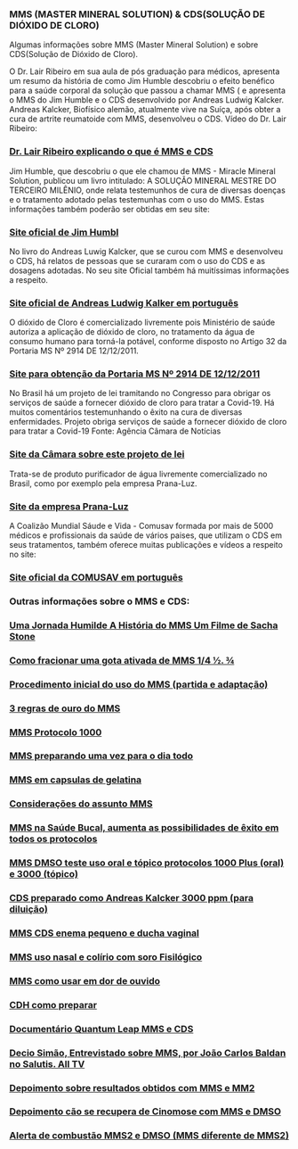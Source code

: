 ### MMS (MASTER MINERAL SOLUTION) & CDS(SOLUÇÃO DE DIÓXIDO DE CLORO)

Algumas informações sobre MMS (Master Mineral Solution) e sobre CDS(Solução de Dióxido de Cloro). 

O Dr. Lair Ribeiro em sua aula de pós graduação para médicos, apresenta um resumo da história de como Jim Humble descobriu o efeito benéfico para a saúde corporal da solução que passou a chamar MMS ( e apresenta o MMS do Jim Humble e o CDS desenvolvido por Andreas Ludwig Kalcker. Andreas Kalcker, Biofísico alemão, atualmente vive na Suíça,  após obter a cura de artrite reumatoide com MMS, desenvolveu o CDS. 
Vídeo do Dr. Lair Ribeiro:
### [Dr. Lair Ribeiro explicando o que é MMS e CDS](https://www.brighteon.com/176e197a-8384-4745-a988-4d8a6191c4ab)

Jim Humble, que descobriu o que ele chamou de MMS - Miracle Mineral Solution, publicou um livro intitulado: A SOLUÇÃO MINERAL MESTRE DO TERCEIRO MILÊNIO, onde relata testemunhos de cura de diversas doenças e o tratamento adotado pelas testemunhas com o uso do MMS. Estas informações também poderão ser obtidas em seu site:
### [Site oficial de Jim Humbl](https://jimhumble.co/)

No livro do Andreas Luwig Kalcker, que se curou com MMS e desenvolveu o CDS, há relatos de pessoas que se curaram com o uso do CDS e as dosagens adotadas.
No seu site Oficial também há muitíssimas informações a respeito.
### [Site oficial de Andreas Ludwig Kalker em português](https://andreaskalcker.com/pt/)

O dióxido de Cloro é comercializado livremente pois Ministério de saúde autoriza a aplicação de dióxido de cloro, no tratamento da água de consumo humano para torná-la potável, conforme disposto no Artigo 32 da Portaria MS Nº 2914 DE 12/12/2011.
### [Site para obtenção da Portaria MS Nº 2914 DE 12/12/2011](https://www.gov.br/agricultura/pt-br/assuntos/inspecao/produtos-vegetal/legislacao-1/biblioteca-de-normas-vinhos-e-bebidas/portaria-no-2-914-de-12-de-dezembro-de-2011.pdf/@@download/file/portaria-no-2-914-de-12-de-dezembro-de-2011.pdf)


No Brasil há um projeto de lei tramitando no Congresso para obrigar os serviços de saúde a fornecer dióxido de cloro para tratar a Covid-19. Há muitos comentários testemunhando o êxito na cura de diversas enfermidades. Projeto obriga serviços de saúde a fornecer dióxido de cloro para tratar a Covid-19 Fonte: Agência Câmara de Notícias
### [Site da Câmara sobre este projeto de lei](https://www.camara.leg.br/noticias/728085-PROJETO-OBRIGA-SERVICOS-DE-SAUDE-A-FORNECER-DIOXIDO-DE-CLORO-PARA-TRATAR-A-COVID-19)


Trata-se de produto purificador de água livremente comercializado no Brasil, como por exemplo pela empresa Prana-Luz.
### [Site da empresa Prana-Luz](https://www.purificadordeagua.shop)


A Coalizão Mundial Sáude e Vida - Comusav formada por mais de 5000 médicos e profissionais da saúde de vários paises, que utilizam o CDS em seus tratamentos, também oferece muitas publicações e vídeos a respeito no site: 
### [Site oficial da COMUSAV em português](https://comusav.com/pt/)

### Outras informações sobre o MMS e CDS:

### [Uma Jornada Humilde A História do MMS Um Filme de Sacha Stone](https://rumble.com/ve2lo7-uma-jornada-humilde-a-histria-do-mms-um-filme-de-sacha-stone.html)

### [Como fracionar uma gota ativada de MMS 1/4 ½. ¾](https://rumble.com/ve6zqb-como-fracionar-uma-gota-ativada-de-mms.html)

### [Procedimento inicial do uso do MMS (partida e adaptação)](https://rumble.com/ve6zj3-procedimento-inicial-no-uso-do-mms-partida-e-adaptao.html)

###	[3 regras de ouro do MMS](https://rumble.com/ve6yrl-3-regras-de-ouro-do-mms.html)

### [MMS Protocolo 1000](https://rumble.com/ve70sx-mms-protocolo-1000.html)

### [MMS preparando uma vez para o dia todo](https://rumble.com/ve70in-mms-preparo-nico-para-1-dia.html)

### [MMS em capsulas de gelatina](https://rumble.com/ve66qz-mms-em-capsulas.html)

### [Considerações do assunto MMS](https://rumble.com/ve700b-mms-dicas-e-consideraes-sobre-o-uso.html)

### [MMS na Saúde Bucal, aumenta as possibilidades de êxito em todos os protocolos](https://rumble.com/ve6ylh-mms-sade-bucal.html)

### [MMS DMSO teste uso oral e tópico protocolos 1000 Plus (oral) e 3000 (tópico)](https://rumble.com/ve6y9j-mms-dmso-teste-uso-oral-e-topico.html)

### [CDS preparado como Andreas Kalcker 3000 ppm (para diluição)](https://rumble.com/ve2xr7-cds-preparao-segundo-andreas-kalcker.html) 

### [MMS CDS enema pequeno e ducha vaginal](https://rumble.com/ve6yzx-mms-cds-enema-pequeno-e-ducha-vaginal.html) 

### [MMS uso nasal e colírio com soro Fisilógico](https://rumble.com/ve7g0z-mms-colrio-com-soro-fisiolgico-no-mais-de-1-gota-ativada.html)

### [MMS como usar em dor de ouvido](https://rumble.com/ve7ea7-mms-uso-em-dor-de-ouvido.html)

### [CDH como preparar](https://rumble.com/ve7ea7-mms-uso-em-dor-de-ouvido.html)

### [Documentário Quantum Leap MMS e CDS](https://rumble.com/ve241l-salto-quantico.-a-revoluo-global-da-cura.-quantum-leap.html)

### [Decio Simão, Entrevistado sobre MMS, por João Carlos Baldan no Salutis. All TV](https://rumble.com/ve169n-mms-soluo-mineral-milagrosa-no-salutis-alltv.-entrevista-dcio-simo..html)

### [Depoimento sobre resultados obtidos com MMS e MM2](https://rumble.com/ve23qr-depoimento-uso-mms-e-mms2.html)

### [Depoimento cão se recupera de Cinomose  com MMS e DMSO](https://rumble.com/ve674b-mms-uso-em-animais-cinomose-.html)

### [Alerta de combustão MMS2 e DMSO (MMS diferente de MMS2)](https://rumble.com/ve7fdn-mms2-hipoclorito-de-clcio-e-dmso-alerta.html)

